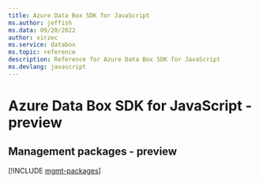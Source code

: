 ```yaml
---
title: Azure Data Box SDK for JavaScript
ms.author: jeffish
ms.data: 09/20/2022
author: xirzec
ms.service: databox
ms.topic: reference
description: Reference for Azure Data Box SDK for JavaScript
ms.devlang: javascript
---
```

# Azure Data Box SDK for JavaScript - preview

## Management packages - preview
[!INCLUDE [mgmt-packages](data-box-mgmt-index.md)]